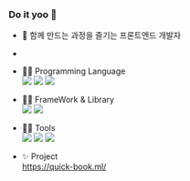### Do it yoo 👋

- 🔭 함께 만드는 과정을 즐기는 프론트엔드 개발자
- 
- ✍🏻 Programming Language  
  <img src ="https://img.shields.io/badge/-javaScript-yellow"> <img src ="https://img.shields.io/badge/-HTML-blue"> <img src ="https://img.shields.io/badge/-CSS-green">
- ✍🏻 FrameWork & Library  
  <img src ="https://img.shields.io/badge/-React-navy"> <img src ="https://img.shields.io/badge/-reduxToolkit-grey">
- ✍🏻 Tools  
  <img src ="https://img.shields.io/badge/-Git-salmon"> <img src ="https://img.shields.io/badge/-postman-purple"> <img src ="https://img.shields.io/badge/-figma-orange">  
  
- ✨ Project  
  https://quick-book.ml/
